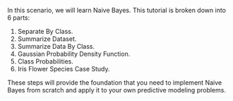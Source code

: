 In this scenario, we will learn Naive Bayes. This tutorial is broken down into 6 parts:
1. Separate By Class.
2. Summarize Dataset.
3. Summarize Data By Class.
4. Gaussian Probability Density Function.
5. Class Probabilities.
6. Iris Flower Species Case Study.

These steps will provide the foundation that you need to implement Naive Bayes from scratch
and apply it to your own predictive modeling problems.